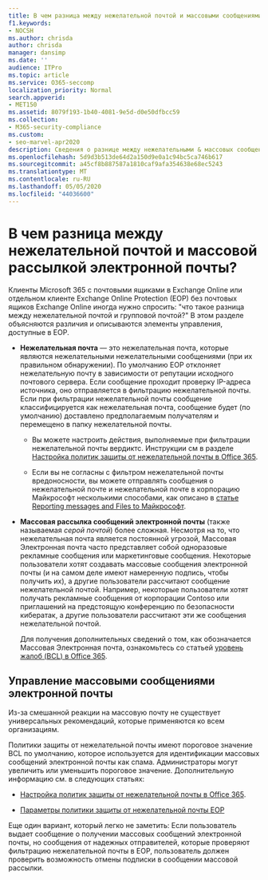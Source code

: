 ```yaml
---
title: В чем разница между нежелательной почтой и массовыми сообщениями электронной почты?
f1.keywords:
- NOCSH
ms.author: chrisda
author: chrisda
manager: dansimp
ms.date: ''
audience: ITPro
ms.topic: article
ms.service: O365-seccomp
localization_priority: Normal
search.appverid:
- MET150
ms.assetid: 8079f193-1b40-4081-9e5d-d0e50dfbcc59
ms.collection:
- M365-security-compliance
ms.custom:
- seo-marvel-apr2020
description: Сведения о разнице между нежелательными & массовых сообщений электронной почты. Кроме того, Узнайте о различных параметрах, доступных в Exchange Online & Exchange Online Protection (EOP).
ms.openlocfilehash: 5d9d3b513de64d2a150d9e0a1c94bc5ca746b617
ms.sourcegitcommit: a45cf8b887587a1810caf9afa354638e68ec5243
ms.translationtype: MT
ms.contentlocale: ru-RU
ms.lasthandoff: 05/05/2020
ms.locfileid: "44036600"
---
```

# <a name="whats-the-difference-between-junk-email-and-bulk-email"></a>В чем разница между нежелательной почтой и массовой рассылкой электронной почты?

Клиенты Microsoft 365 с почтовыми ящиками в Exchange Online или отдельном клиенте Exchange Online Protection (EOP) без почтовых ящиков Exchange Online иногда нужно спросить: "что такое разница между нежелательной почтой и групповой почтой?" В этом разделе объясняются различия и описываются элементы управления, доступные в EOP.

- **Нежелательная почта** — это нежелательная почта, которые являются нежелательными нежелательными сообщениями (при их правильном обнаружении). По умолчанию EOP отклоняет нежелательную почту в зависимости от репутации исходного почтового сервера. Если сообщение проходит проверку IP-адреса источника, оно отправляется в фильтрацию нежелательной почты. Если при фильтрации нежелательной почты сообщение классифицируется как нежелательная почта, сообщение будет (по умолчанию) доставлено предполагаемым получателям и перемещено в папку нежелательной почты.

  - Вы можете настроить действия, выполняемые при фильтрации нежелательной почты вердиктс. Инструкции см в разделе [Настройка политик защиты от нежелательной почты в Office 365](configure-your-spam-filter-policies.md).

  - Если вы не согласны с фильтром нежелательной почты вредоносности, вы можете отправлять сообщения о нежелательной почте и нежелательной почте в корпорацию Майкрософт несколькими способами, как описано в [статье Reporting messages and Files to Майкрософт](report-junk-email-messages-to-microsoft.md).

- **Массовая рассылка сообщений электронной почты** (также называемая _серой почтой_) более сложная. Несмотря на то, что нежелательная почта является постоянной угрозой, Массовая Электронная почта часто представляет собой одноразовые рекламные сообщения или маркетинговые сообщения. Некоторые пользователи хотят создавать массовые сообщения электронной почты (и на самом деле имеют намеренную подпись, чтобы получить их), а другие пользователи рассчитают сообщение нежелательной почтой. Например, некоторые пользователи хотят получать рекламные сообщения от корпорации Contoso или приглашений на предстоящую конференцию по безопасности кибератак, а другие пользователи рассчитают эти же сообщения нежелательной почтой.

  Для получения дополнительных сведений о том, как обозначается Массовая Электронная почта, ознакомьтесь со статьей [уровень жалоб (BCL) в Office 365](bulk-complaint-level-values.md).

## <a name="how-to-manage-bulk-email"></a>Управление массовыми сообщениями электронной почты

Из-за смешанной реакции на массовую почту не существует универсальных рекомендаций, которые применяются ко всем организациям.

Политики защиты от нежелательной почты имеют пороговое значение BCL по умолчанию, которое используется для идентификации массовых сообщений электронной почты как спама. Администраторы могут увеличить или уменьшить пороговое значение. Дополнительную информацию см. в следующих статьях:

- [Настройка политик защиты от нежелательной почты в Office 365](configure-your-spam-filter-policies.md).

- [Параметры политики защиты от нежелательной почты EOP](recommended-settings-for-eop-and-office365-atp.md#eop-anti-spam-policy-settings)

Еще один вариант, который легко не заметить: Если пользователь выдает сообщение о получении массовых сообщений электронной почты, но сообщения от надежных отправителей, которые проверяют фильтрацию нежелательной почты в EOP, пользователь должен проверить возможность отмены подписки в сообщении массовой рассылки.
